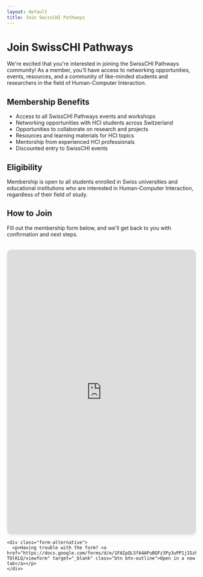 ```yaml
---
layout: default
title: Join SwissCHI Pathways
---
```


<div class="container">
  <h1>Join SwissCHI Pathways</h1>
  
  <p>We're excited that you're interested in joining the SwissCHI Pathways community! As a member, you'll have access to networking opportunities, events, resources, and a community of like-minded students and researchers in the field of Human-Computer Interaction.</p>
  
  <h2>Membership Benefits</h2>
  
  <ul>
    <li>Access to all SwissCHI Pathways events and workshops</li>
    <li>Networking opportunities with HCI students across Switzerland</li>
    <li>Opportunities to collaborate on research and projects</li>
    <li>Resources and learning materials for HCI topics</li>
    <li>Mentorship from experienced HCI professionals</li>
    <li>Discounted entry to SwissCHI events</li>
  </ul>
  
  <h2>Eligibility</h2>
  
  <p>Membership is open to all students enrolled in Swiss universities and educational institutions who are interested in Human-Computer Interaction, regardless of their field of study.</p>
  
  <h2>How to Join</h2>
  
  <p>Fill out the membership form below, and we'll get back to you with confirmation and next steps.</p>
  
  <div class="form-container">
    <div class="google-form-wrapper">
      <iframe id="google-form" src="https://docs.google.com/forms/d/e/1FAIpQLSfA4APuBQFz3Py3uPP1jIGzFWrOGQJK1n31HbMSqJG-TOlKLQ/viewform?embedded=true" frameborder="0" marginheight="0" marginwidth="0">Loading…</iframe>
    </div>
    
    <div class="form-alternative">
      <p>Having trouble with the form? <a href="https://docs.google.com/forms/d/e/1FAIpQLSfA4APuBQFz3Py3uPP1jIGzFWrOGQJK1n31HbMSqJG-TOlKLQ/viewform" target="_blank" class="btn btn-outline">Open in a new tab</a></p>
    </div>
  </div>
</div>

<style>
  .form-container {
    margin: 2rem 0;
    max-width: 700px;
  }
  
  .google-form-wrapper {
    position: relative;
    overflow: hidden;
    padding-top: 100%; /* Aspect ratio for mobile */
    border-radius: 12px;
    box-shadow: 0 4px 6px rgba(0, 0, 0, 0.05);
    border: 1px solid #e5e7eb;
    background-color: #f9fafb;
  }
  
  @media (min-width: 768px) {
    .google-form-wrapper {
      padding-top: 150%; /* Taller aspect ratio for desktop */
    }
  }
  
  #google-form {
    position: absolute;
    top: 0;
    left: 0;
    width: 100%;
    height: 100%;
    border: 0;
  }
  
  .form-alternative {
    margin-top: 1.5rem;
    text-align: center;
    padding: 1rem;
    background-color: #f3f4f6;
    border-radius: 8px;
  }
  
  .form-alternative p {
    margin-bottom: 0;
  }
  
  .form-alternative .btn {
    margin-left: 0.5rem;
    padding: 0.25rem 0.75rem;
  }
</style>

<script>
  // Adjust iframe height based on content
  window.addEventListener('message', function(e) {
    var message = e.data;
    if (typeof message !== 'object' || !message.hasOwnProperty('frameHeight')) return;
    
    var iframe = document.getElementById('google-form');
    if (iframe) {
      var newHeight = Math.max(message.frameHeight + 30, 500) + 'px';
      document.querySelector('.google-form-wrapper').style.height = newHeight;
      document.querySelector('.google-form-wrapper').style.paddingTop = '0';
    }
  });
</script>
